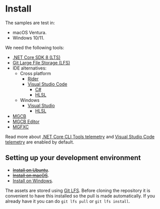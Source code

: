# Install

The samples are test in:

- macOS Ventura.
- Windows 10/11.

We need the following tools:

- [.NET Core SDK 8 (LTS)](https://learn.microsoft.com/dotnet/core/install/windows)
- [Git Large File Storage (LFS)](https://git-lfs.com/)
- IDE alternatives:
  - Cross platform
    - [Rider](https://www.jetbrains.com/rider)
    - [Visual Studio Code](https://code.visualstudio.com)
      - [C#](https://marketplace.visualstudio.com/items?itemName=ms-dotnettools.csharp)
      - [HLSL](https://marketplace.visualstudio.com/items?itemName=TimGJones.hlsltools)
  - Windows
    - [Visual Studio](https://visualstudio.microsoft.com/es/vs)
      - [HLSL](https://marketplace.visualstudio.com/items?itemName=TimGJones.HLSLToolsforVisualStudio)
- [MGCB](https://docs.monogame.net/articles/getting_started/tools/mgcb.html)
- [MGCB Editor](https://docs.monogame.net/articles/getting_started/tools/mgcb_editor.html)
- [MGFXC](https://docs.monogame.net/articles/getting_started/tools/mgfxc.html)

Read more about [.NET Core CLI Tools telemetry](https://aka.ms/dotnet-cli-telemetry) and [Visual Studio Code telemetry](https://code.visualstudio.com/docs/editor/telemetry) are enabled by default.

## Setting up your development environment

- [~~Install on Ubuntu~~](install-ubuntu.md).
- [~~Install on macOS~~](install-mac.md).
- [Install on Windows](install-windows.md).

The assets are stored using [Git LFS](https://git-lfs.com/). Before cloning the repository it is convenient to have this installed so the pull is made automatically. If you already have it you can do `git lfs pull` or `git lfs install`.
